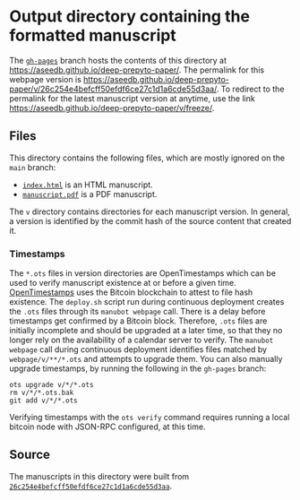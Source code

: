 # Output directory containing the formatted manuscript

The [`gh-pages`](https://github.com/aseedb/deep-prepyto-paper/tree/gh-pages) branch hosts the contents of this directory at <https://aseedb.github.io/deep-prepyto-paper/>.
The permalink for this webpage version is <https://aseedb.github.io/deep-prepyto-paper/v/26c254e4befcff50efdf6ce27c1d1a6cde55d3aa/>.
To redirect to the permalink for the latest manuscript version at anytime, use the link <https://aseedb.github.io/deep-prepyto-paper/v/freeze/>.

## Files

This directory contains the following files, which are mostly ignored on the `main` branch:

+ [`index.html`](index.html) is an HTML manuscript.
+ [`manuscript.pdf`](manuscript.pdf) is a PDF manuscript.

The `v` directory contains directories for each manuscript version.
In general, a version is identified by the commit hash of the source content that created it.

### Timestamps

The `*.ots` files in version directories are OpenTimestamps which can be used to verify manuscript existence at or before a given time.
[OpenTimestamps](https://opentimestamps.org/) uses the Bitcoin blockchain to attest to file hash existence.
The `deploy.sh` script run during continuous deployment creates the `.ots` files through its `manubot webpage` call.
There is a delay before timestamps get confirmed by a Bitcoin block.
Therefore, `.ots` files are initially incomplete and should be upgraded at a later time, so that they no longer rely on the availability of a calendar server to verify.
The `manubot webpage` call during continuous deployment identifies files matched by `webpage/v/**/*.ots` and attempts to upgrade them.
You can also manually upgrade timestamps, by running the following in the `gh-pages` branch:

```shell
ots upgrade v/*/*.ots
rm v/*/*.ots.bak
git add v/*/*.ots
```

Verifying timestamps with the `ots verify` command requires running a local bitcoin node with JSON-RPC configured, at this time.

## Source

The manuscripts in this directory were built from
[`26c254e4befcff50efdf6ce27c1d1a6cde55d3aa`](https://github.com/aseedb/deep-prepyto-paper/commit/26c254e4befcff50efdf6ce27c1d1a6cde55d3aa).
